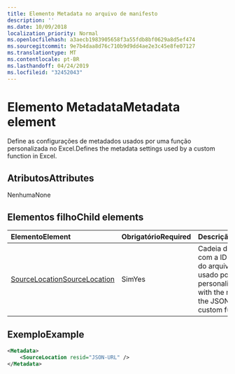 ```yaml
---
title: Elemento Metadata no arquivo de manifesto
description: ''
ms.date: 10/09/2018
localization_priority: Normal
ms.openlocfilehash: a3aecb1983905658f3a55fdb8bf0629a8d5ef474
ms.sourcegitcommit: 9e7b4daa8d76c710b9d9dd4ae2e3c45e8fe07127
ms.translationtype: MT
ms.contentlocale: pt-BR
ms.lasthandoff: 04/24/2019
ms.locfileid: "32452043"
---
```

# <a name="metadata-element"></a><span data-ttu-id="3ad17-102">Elemento Metadata</span><span class="sxs-lookup"><span data-stu-id="3ad17-102">Metadata element</span></span>

<span data-ttu-id="3ad17-103">Define as configurações de metadados usados por uma função personalizada no Excel.</span><span class="sxs-lookup"><span data-stu-id="3ad17-103">Defines the metadata settings used by a custom function in Excel.</span></span>

## <a name="attributes"></a><span data-ttu-id="3ad17-104">Atributos</span><span class="sxs-lookup"><span data-stu-id="3ad17-104">Attributes</span></span>

<span data-ttu-id="3ad17-105">Nenhuma</span><span class="sxs-lookup"><span data-stu-id="3ad17-105">None</span></span>

## <a name="child-elements"></a><span data-ttu-id="3ad17-106">Elementos filho</span><span class="sxs-lookup"><span data-stu-id="3ad17-106">Child elements</span></span>

|  <span data-ttu-id="3ad17-107">Elemento</span><span class="sxs-lookup"><span data-stu-id="3ad17-107">Element</span></span>  |  <span data-ttu-id="3ad17-108">Obrigatório</span><span class="sxs-lookup"><span data-stu-id="3ad17-108">Required</span></span>  |  <span data-ttu-id="3ad17-109">Descrição</span><span class="sxs-lookup"><span data-stu-id="3ad17-109">Description</span></span>  |
|:-----|:-----|:-----|
|  [<span data-ttu-id="3ad17-110">SourceLocation</span><span class="sxs-lookup"><span data-stu-id="3ad17-110">SourceLocation</span></span>](customfunctionssourcelocation.md)  |  <span data-ttu-id="3ad17-111">Sim</span><span class="sxs-lookup"><span data-stu-id="3ad17-111">Yes</span></span>  | <span data-ttu-id="3ad17-112">Cadeia de caracteres com a ID de recurso do arquivo JSON usado por funções personalizadas.</span><span class="sxs-lookup"><span data-stu-id="3ad17-112">String with the resource id of the JSON file used by custom functions.</span></span> |

## <a name="example"></a><span data-ttu-id="3ad17-113">Exemplo</span><span class="sxs-lookup"><span data-stu-id="3ad17-113">Example</span></span>

```xml
<Metadata>
    <SourceLocation resid="JSON-URL" />
</Metadata>
```
